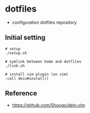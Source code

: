 # dotfiles
- configuration dotfiles repository

## Initial setting

```shell
# setup
./setup.sh

# symlink between home and dotfiles
./link.sh

# install vim plugin (on vim)
:call dein#install()
```

## Reference
- https://github.com/Shougo/dein.vim
